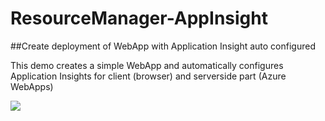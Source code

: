# ResourceManager-AppInsight

##Create deployment of WebApp with Application Insight auto configured

This demo creates a simple WebApp and automatically configures Application Insights for client (browser) and serverside part (Azure WebApps)

<a href="https://portal.azure.com/#create/Microsoft.Template/uri/https%3A%2F%2Fraw.githubusercontent.com%2FEelcoKoster%2FResourceManager-AppInsight%2Fmaster%2FARMDeploy%2FAppInsight.json" target="_blank">
    <img src="http://azuredeploy.net/deploybutton.png"/>
</a>
